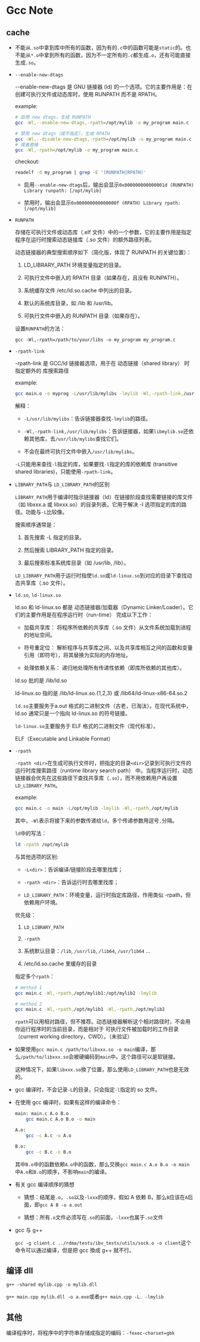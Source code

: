 # Gcc Note

## cache

* 不能从`.so`中拿到库中所有的函数，因为有的`.c`中的函数可能是`static`的。也不能从`*.o`中拿到所有的函数，因为不一定所有的`.c`都生成`.o`，还有可能直接生成`.so`。

* `--enable-new-dtags`

    --enable-new-dtags 是 GNU 链接器 (ld) 的一个选项。它的主要作用是：在创建可执行文件或动态库时，使用 RUNPATH 而不是 RPATH。

    example:

    ```bash
    # 启用 new dtags，生成 RUNPATH
    gcc -Wl,--enable-new-dtags,-rpath=/opt/mylib -o my_program main.c

    # 禁用 new dtags（或不指定），生成 RPATH
    gcc -Wl,--disable-new-dtags,-rpath=/opt/mylib -o my_program main.c
    # 或者直接
    gcc -Wl,-rpath=/opt/mylib -o my_program main.c
    ```

    checkout:

    ```bash
    readelf -d my_program | grep -E '(RUNPATH|RPATH)'
    ```

    * 启用`--enable-new-dtags`后，输出会显示`0x000000000000001d (RUNPATH) Library runpath: [/opt/mylib]`

    * 禁用时，输出会显示`0x000000000000000f (RPATH) Library rpath: [/opt/mylib]`

* `RUNPATH`

    存储在可执行文件或动态库（.elf 文件）中的一个参数，它的主要作用是指定程序在运行时搜索动态链接库（.so 文件）的额外路径列表。

    动态链接器的典型搜索顺序如下（简化版，体现了 RUNPATH 的关键位置）：

    1. LD_LIBRARY_PATH 环境变量指定的目录。

    2. 可执行文件中嵌入的 RPATH 目录（如果存在，且没有 RUNPATH）。

    3. 系统缓存文件 /etc/ld.so.cache 中列出的目录。

    4. 默认的系统库目录，如 /lib 和 /usr/lib。

    5. 可执行文件中嵌入的 RUNPATH 目录（如果存在）。

    设置`RUNPATH`的方法：
    
    `gcc -Wl,-rpath=/path/to/your/libs -o my_program my_program.c`

* `-rpath-link`

    -rpath-link 是 GCC/ld 链接器选项，用于在 动态链接（shared library） 时指定额外的 库搜索路径

    example:

    ```bash
    gcc main.o -o myprog -L/usr/lib/mylibs -lmylib -Wl,-rpath-link,/usr/lib/mylibs
    ```

    解释：

    * `-L/usr/lib/mylibs`：告诉链接器查找`-lmylib`的路径。

    * `-Wl,-rpath-link,/usr/lib/mylibs`：告诉链接器，如果`libmylib.so`还依赖其他库，去`/usr/lib/mylibs`查找它们。

    * 不会在最终可执行文件中嵌入`/usr/lib/mylibs`。

    `-L`只能用来查找`-l`指定的库，如果要找`-l`指定的库的依赖库 (transitive shared libraries)，只能使用`-rpath-link`。

* `LIBRARY_PATH`与 `LD_LIBRARY_PATH`的区别

    `LIBRARY_PATH`用于编译时指示链接器（ld）在链接阶段查找需要链接的库文件（如 libxxx.a 或 libxxx.so）的目录列表。它用于解决 -l 选项指定的库的路径。功能与`-L`比较像。

    搜索顺序通常是：

    1. 首先搜索 -L 指定的目录。

    2. 然后搜索 LIBRARY_PATH 指定的目录。

    3. 最后搜索标准系统库目录（如 /usr/lib, /lib）。

    `LD_LIBRARY_PATH`用于运行时指使`ld.so`或`ld-linux.so`到对应的目录下查找动态共享库（.so 文件）。

* `ld.so`, `ld-linux.so`

    ld.so 和 ld-linux.so 都是 动态链接器/加载器（Dynamic Linker/Loader）。它们的主要作用是在程序运行时（run-time） 完成以下工作：

    * 加载共享库： 将程序所依赖的共享库（.so 文件）从文件系统加载到进程的地址空间。

    * 符号重定位： 解析程序与共享库之间、以及共享库相互之间的函数和变量引用（即符号），将其替换为实际的内存地址。

    * 处理依赖关系： 递归地处理所有传递性依赖（即库所依赖的其他库）。

    ld.so 批的是 /lib/ld.so

    ld-linux.so 指的是 /lib/ld-linux.so.{1,2,3} 或 /lib64/ld-linux-x86-64.so.2

    `ld.so`主要服务于a.out 格式的二进制文件（古老，已淘汰）。在现代系统中，ld.so 通常只是一个指向 ld-linux.so 的符号链接。

    `ld-linux.so`主要服务于 ELF 格式的二进制文件（现代标准）。

     ELF（Executable and Linkable Format）

* `-rpath`

    `-rpath <dir>`在生成可执行文件时，把指定的目录`<dir>`记录到可执行文件的 运行时库搜索路径（runtime library search path） 中。当程序运行时，动态链接器会优先在这些路径下查找共享库（`.so`），而不用依赖用户再设置`LD_LIBRARY_PATH`。

    example:

    ```bash
    gcc main.c -o main -L/opt/mylib -lmylib -Wl,-rpath,/opt/mylib
    ```

    其中，`-Wl`表示将接下来的参数传递给`ld`，多个传递参数用逗号`,`分隔。

    `ld`中的写法：

    ```bash
    ld -rpath /opt/mylib
    ```

    与其他选项的区别:

    * `-L<dir>`：告诉编译/链接阶段去哪里找库；

    * `-rpath <dir>`：告诉运行时去哪里找库；

    * `LD_LIBRARY_PATH`：环境变量，运行时指定库路径，作用类似 -rpath，但依赖用户环境。

    优先级：

    1. `LD_LIBRARY_PATH`

    2. `-rpath`

    3. 系统默认目录：`/lib`, `/usr/lib`, `/lib64`, `/usr/lib64` …

    4. /etc/ld.so.cache 里缓存的目录

    指定多个`rpath`：

    ```bash
    # method 1
    gcc main.c -Wl,-rpath,/opt/mylib1:/opt/mylib2 -lmylib

    # method 2
    gcc main.c -Wl,-rpath,/opt/mylib1 -Wl,-rpath,/opt/mylib2
    ```

    `rpath`可以用相对路径，但不推荐。动态链接器解析这个相对路径时，不会用你运行程序时的当前目录，而是相对于 可执行文件被加载时的工作目录（current working directory，CWD）。（未验证）

* 如果使用`gcc main.c /path/to/libxxx.so -o main`编译，那么`/path/to/libxxx.so`会被硬编码到`main`中。这个路径可以是软链接。

    这种情况下，如果`libxxx.so`換了位置，那么使用`LD_LIBRARY_PATH`也是无效的。

* gcc 编译时，不会记录`-L`的目录，只会指定`-l`指定的 so 文件。

* 在使用 gcc 编译时，如果有这样的编译命令：

    ```bash
    main: main.c A.o B.o
        gcc main.c A.o B.o -o main

    A.o:
        gcc -c A.c -o A.o

    B.o:
        gcc -c B.c -o B.o
    ```

    其中`B.o`中的函数依赖`A.o`中的函数，那么交换`gcc main.c A.o B.o -o main`中`A.o`和`B.o`的顺序，不影响`main`的编译。

* 有关 gcc 编译顺序的猜想

    * 猜想：结尾是`.o`，`.so`以及`-lxxx`的顺序，假如 A 依赖 B，那么`B`应该在`A`后面，即`gcc A B -o a.out`

    * 猜想：所有`.o`文件必须写在`.so`的前面，`-lxxx`也属于`.so`文件

* gcc 与 g++

    `gcc -g client.c ../rdma/tests/ibv_tests/utils/sock.o -o client`这个命令可以通过编译，但是把 gcc 換成 g++ 就不行。

## 编译 dll

`g++ -shared mylib.cpp -o mylib.dll`

`g++ main.cpp mylib.dll -o a.exe`或者`g++ main.cpp -L. -lmylib`

## 其他

编译程序时，将程序中的字符串存储成指定的编码：`-fexec-charset=gbk`
